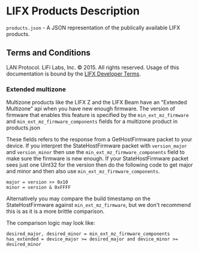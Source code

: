 # LIFX Products Description

`products.json` - A JSON representation of the publically available LIFX products.

## Terms and Conditions

LAN Protocol. LiFi Labs, Inc. © 2015. All rights reserved. Usage of this documentation is bound by the [LIFX Developer Terms](http://www.lifx.com/pages/developer-terms-of-use).

### Extended multizone

Multizone products like the LIFX Z and the LIFX Beam have an "Extended Multizone"
api when you have new enough firmware. The version of firmware that enables this
feature is specified by the `min_ext_mz_firmware` and
`min_ext_mz_firmware_components` fields for a multizone product in products.json

These fields refers to the response from a GetHostFirmware packet to your device.
If you interpret the StateHostFirmware packet with `version_major` and
`version_minor` then use the `min_ext_mz_firmware_components` field to make sure
the firmware is new enough. If your StateHostFirmware packet sees just one Uint32
for the version then do the following code to get major and minor and then
also use `min_ext_mz_firmware_components`.

```
major = version >> 0x10
minor = version & 0xFFFF
```

Alternatively you may compare the build timestamp on the StateHostFirmware against
`min_ext_mz_firmware`, but we don't recommend this is as it is a more brittle
comparison.

The comparison logic may look like:

```
desired_major, desired_minor = min_ext_mz_firmware_components
has_extended = device_major >= desired_major and device_minor >= desired_minor
